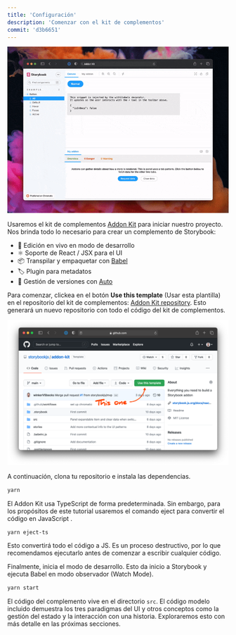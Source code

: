 ```yaml
---
title: 'Configuración'
description: 'Comenzar con el kit de complementos'
commit: 'd3b6651'
---
```


![](../../images/addon-kit-demo.gif)

Usaremos el kit de complementos [Addon Kit](https://github.com/storybookjs/addon-kit)  para iniciar nuestro proyecto. Nos brinda todo lo necesario para crear un complemento de Storybook:

- 📝 Edición en vivo en modo de desarrollo
- ⚛️ Soporte de React / JSX para el UI
- 📦 Transpilar y empaquetar con [Babel](http://babeljs.io/)
- 🏷 Plugin para metadatos
- 🚢 Gestión de versiones con [Auto](https://github.com/intuit/auto)

Para comenzar, clickea en el botón **Use this template** (Usar esta plantilla) en el repositorio del kit de complementos: [Addon Kit repository](https://github.com/storybookjs/addon-kit). Esto generará un nuevo repositorio con todo el código del kit de complementos.


![](../../images/addon-kit.png)

A continuación, clona tu repositorio e instala las dependencias.

```bash
yarn
```

El Addon Kit usa TypeScript de forma predeterminada. Sin embargo, para los propósitos de este tutorial usaremos el comando eject para convertir el código en JavaScript .

```bash
yarn eject-ts
```

Esto convertirá todo el código a JS. Es un proceso destructivo, por lo que recomendamos ejecutarlo antes de comenzar a escribir cualquier código.

Finalmente, inicia el modo de desarrollo. Esto da inicio a Storybook y ejecuta Babel en modo observador (Watch Mode).

```bash
yarn start
```

El código del complemento vive en el directorio `src`. El código modelo incluido demuestra los tres paradigmas del UI y otros conceptos como la gestión del estado y la interacción con una historia. Exploraremos esto con más detalle en las próximas secciones.
